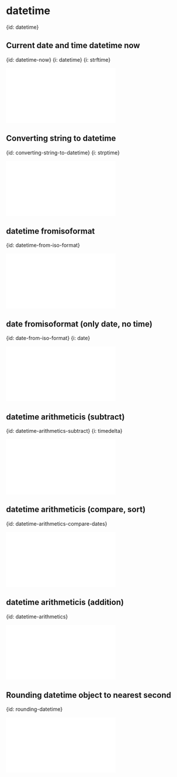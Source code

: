 # datetime
{id: datetime}

## Current date and time datetime now
{id: datetime-now}
{i: datetime}
{i: strftime}

![](examples/datetime/datetime_now.py)


## Converting string to datetime
{id: converting-string-to-datetime}
{i: strptime}

![](examples/datetime/converting_string_to_datetime.py)

## datetime fromisoformat
{id: datetime-from-iso-format}

![](examples/datetime/datetime_fromisoformat.py)

## date fromisoformat (only date, no time)
{id: date-from-iso-format}
{i: date}

![](examples/datetime/date_fromisoformat.py)

## datetime arithmeticis (subtract)
{id: datetime-arithmetics-subtract}
{i: timedelta}

![](examples/datetime/subtract_date.py)

## datetime arithmeticis (compare, sort)
{id: datetime-arithmetics-compare-dates}

![](examples/datetime/compare_dates.py)

## datetime arithmeticis (addition)
{id: datetime-arithmetics}

![](examples/datetime/add_timedelta.py)

## Rounding datetime object to nearest second
{id: rounding-datetime}

![](examples/datetime/datetime_rounding.py)

